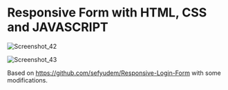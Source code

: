 # Responsive Form with HTML, CSS and JAVASCRIPT

![Screenshot_42](C:\Users\Administrator\Documents\dev\responsive-login-form\screenshots\Screenshot_42.png)

![Screenshot_43](C:\Users\Administrator\Documents\dev\responsive-login-form\screenshots\Screenshot_43.png)

Based on https://github.com/sefyudem/Responsive-Login-Form with some modifications.
